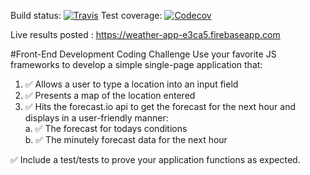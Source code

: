 Build status: [![Travis](https://img.shields.io/travis/rust-lang/rust.svg?maxAge=2592000)]()
Test coverage: [![Codecov](https://img.shields.io/codecov/c/github/codecov/example-python.svg?maxAge=2592000)]()

Live results posted : https://weather-app-e3ca5.firebaseapp.com

#Front-End Development Coding Challenge
Use your favorite JS frameworks to develop a simple single-page application that:

1. ✅ Allows a user to type a location into an input field
2. ✅ Presents a map of the location entered
3. ✅ Hits the forecast.io api to get the forecast for the next hour and displays in a user-friendly manner:  
    a. ✅ The forecast for todays conditions  
    b. ✅ The minutely forecast data for the next hour  

✅ Include a test/tests to prove your application functions as expected.
